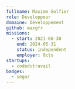 ```yaml
---
fullname: Maxime Golfier
role: Développeur
domaine: Développement
github: maxgfr
missions:
  - start: 2021-08-30
    end: 2024-05-31
    status: independent
    employer: Octo
startups:
  - codedutravail
badges:
  - segur
---
```


